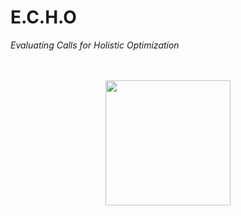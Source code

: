 # E.C.H.O
<i>Evaluating Calls for Holistic Optimization </i>
<br> <br> <br>
<center>
<img src="https://github.com/user-attachments/assets/f2b79348-030d-43a1-934b-a8e56b7ca33a" height="200" width="200">
</center>

